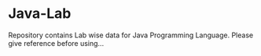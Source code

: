 # Java-Lab
Repository contains Lab wise data for Java Programming Language. Please give reference before using...
